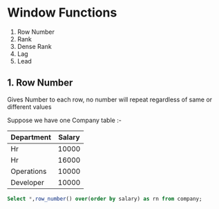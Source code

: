 # Window Functions

1. Row Number
2. Rank
3. Dense Rank
4. Lag
5. Lead

## 1. Row Number

Gives  Number to each row, no number will repeat regardless of same or different values

Suppose we have one Company table :- 

| Department | Salary |
| ---------- | :----: |
| Hr         | 10000 |
| Hr         | 16000 |
| Operations | 10000 |
| Developer  | 10000 |

```sql
Select *,row_number() over(order by salary) as rn from company;
```
